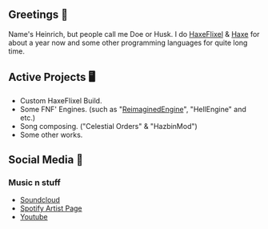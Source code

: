 ## Greetings 👋

Name's Heinrich, but people call me Doe or Husk.
I do [HaxeFlixel](https://github.com/HaxeFlixel) & [Haxe](https://github.com/HaxeFoundation) for about a year now and some other programming languages for quite long time.

## Active Projects 🖥️
- Custom HaxeFlixel Build.
- Some FNF' Engines. (such as "[ReimaginedEngine](https://github.com/hxida/ReimaginedEngine)", "HellEngine" and etc.)
- Song composing. ("Celestial Orders" & "HazbinMod")
- Some other works.

## Social Media 🔎
### Music n stuff
- [Soundcloud](https://soundcloud.com/hxida)
- [Spotify Artist Page](https://open.spotify.com/artist/2TxL8fyfPCgOJYQFWtKhVR)
- [Youtube](https://www.youtube.com/@DoeJohnetlee)
<!--
**hxida/hxida** is a ✨ _special_ ✨ repository because its `README.md` (this file) appears on your GitHub profile.

Here are some ideas to get you started:

- 🔭 I’m currently working on ...
- 🌱 I’m currently learning ...
- 👯 I’m looking to collaborate on ...
- 🤔 I’m looking for help with ...
- 💬 Ask me about ...
- 📫 How to reach me: ...
- 😄 Pronouns: ...
- ⚡ Fun fact: ...
-->
